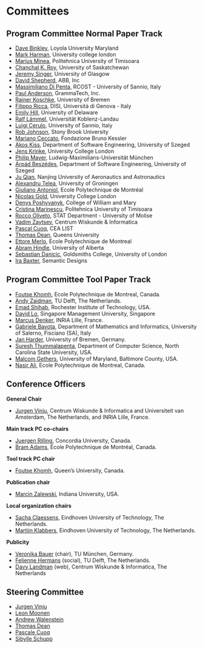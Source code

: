 # Committees

## Program Committee Normal Paper Track

 - [Dave Binkley](http://www.cs.loyola.edu/~binkley/), Loyola University Maryland 
 - [Mark Harman](http://www.cs.ucl.ac.uk/staff/mharman), University college london 
 - [Marius Minea](http://www.cs.upt.ro/~marius), Politehnica University of Timisoara 
 - [Chanchal K. Roy](http://www.cs.usask.ca/~croy/), University of Saskatchewan 
 - [Jeremy Singer](http://www.dcs.gla.ac.uk/~jsinger), University of Glasgow 
 - [David Shepherd](http://davidshepherd.weebly.com/), ABB, Inc 
 - [Massimiliano Di Penta](http://www.rcost.unisannio.it/mdipenta), RCOST - University of Sannio, Italy 
 - [Paul Anderson](http://www.grammatech.com/corporate/management.html), GrammaTech, Inc. 
 - [Rainer Koschke](http://www.informatik.uni-bremen.de/st), University of Bremen 
 - [Filippo Ricca](http://www.disi.unige.it/person/RiccaF/), DISI, Università di Genova - Italy 
 - [Emily Hill](http://netdrive.montclair.edu/~hillem/), University of Delaware 
 - [Ralf Lämmel](http://softlang.wikidot.com/rlaemmel:home), Universität Koblenz-Landau 
 - [Luigi Cerulo](http://rcost.unisannio.it/cerulo), University of Sannio, Italy 
 - [Rob Johnson](http://www.cs.sunysb.edu/~rob/), Stony Brook University 
 - [Mariano Ceccato](http://selab.fbk.eu/ceccato/), Fondazione Bruno Kessler 
 - [Akos Kiss](http://www.inf.u-szeged.hu/~akiss/), Department of Software Engineering, University of Szeged 
 - [Jens Krinke](http://www.cs.ucl.ac.uk/staff/j.krinke/), University College London 
 - [Philip Mayer](http://www.pst.ifi.lmu.de/), Ludwig-Maximilians-Universität München 
 - [Árpád Beszédes](http://www.inf.u-szeged.hu/~beszedes/), Department of Software Engineering, University of Szeged 
 - [Ju Qian](http://plase.nuaa.edu.cn/jqian/), Nanjing University of Aeronautics and Astronautics 
 - [Alexandru Telea](http://www.cs.rug.nl/~alext/), University of Groningen 
 - [Giuliano Antoniol](http://web.soccerlab.polymtl.ca/~antoniol/), Ecole Polytechnique de Montréal 
 - [Nicolas Gold](http://www0.cs.ucl.ac.uk/staff/N.Gold/), University College London 
 - [Denys Poshyvanyk](http://www.cs.wm.edu/~denys/), College of William and Mary 
 - [Cristina Marinescu](http://www.cs.upt.ro/~cristina/), Politehnica University of Timisoara 
 - [Rocco Oliveto](http://www.distat.unimol.it/people/oliveto), STAT Department - University of Molise 
 - [Vadim Zaytsev](http://grammarware.net), Centrum Wiskunde & Informatica 
 - [Pascal Cuoq](http://stackoverflow.com/users/139746/pascal-cuoq), CEA LIST 
 - [Thomas Dean](http://post.queensu.ca/~trd), Queens University 
 - [Ettore Merlo](http://www.polymtl.ca/recherche/rc/professeurs/details.php?NoProf=123), Ecole Polytechnique de Montreal 
 - [Abram Hindle](http://softwareprocess.es/), University of Alberta
 - [Sebastian Danicic](http://www.mcs.gold.ac.uk/~mas01sd/), Goldsmiths College, University of London 
 - [Ira Baxter](http://www.semdesigns.com), Semantic Designs 

 
## Program Committee Tool Paper Track

- [Foutse Khomh](http://www.khomh.net/), Ecole Polytechnique de Montreal, Canada.
- [Andy Zaidman](http://www.st.ewi.tudelft.nl/~zaidman), TU Delft, The Netherlands.
- [Emad Shihab](http://www.se.rit.edu/~emad), Rochester Institute of Technology, USA.
- [David Lo](http://www.mysmu.edu/faculty/davidlo/), Singapore Management University, Singapore
- [Marcus Denker](http://www.marcus-denker.de), INRIA Lille, France.
- [Gabriele Bavota](http://www.dmi.unisa.it/people/bavota/www/), Department of Mathematics and Informatics, University of Salerno, Fisciano (SA), Italy
- [Jan Harder](http://www.informatik.uni-bremen.de/st), University of Bremen, Germany.
- [Suresh Thummalapenta](http://www4.ncsu.edu/~sthumma), Department of Computer Science, North Carolina State University, USA.
- [Malcom Gethers](http://www.umbc.edu/~mgethers), University of Maryland, Baltimore County, USA.
- [Nasir Ali](http://www.factrace.net/nasir/), Ecole Polytechnique de Montreal, Canada.

## Conference Officers

**General Chair**

- [Jurgen Vinju](http://homepages.cwi.nl/~jurgenv/), Centrum Wiskunde & Informatica and Universiteit van Amsterdam, The Netherlands, and INRIA Lille, France.

**Main track PC co-chairs** 

- [Juergen Rilling](https://sites.google.com/site/juergenrilling/), Concordia University, Canada.
- [Bram Adams](http://mcis.polymtl.ca/~bram/), École Polytechnique de Montréal, Canada. 

**Tool track PC chair** 

- [Foutse Khomh](http://www.khomh.net), Queen’s University, Canada.

**Publication chair**

- [Marcin Zalewski](http://osl.iu.edu/~zalewski/), Indiana University, USA.
 
**Local organization chairs** 

- [Sacha Claessens](http://www.tue.nl/medewerker/ep/e/d/ep-uid/19860331/ep-tab/), Eindhoven University of Technology, The Netherlands.
- [Martijn Klabbers](http://www.tue.nl/medewerker/ep/e/d/ep-uid/19940053/ep-tab/3/), Eindhoven University of Technology, The Netherlands.

**Publicity** 

- [Veronika Bauer](http://www4.in.tum.de/~bauerv/) (chair), TU München, Germany.
- [Felienne Hermans](http://www.felienne.com/) (social), TU Delft, The Netherlands.
- [Davy Landman](http://homepages.cwi.nl/~landman/) (web), Centrum Wiskunde & Informatica, The Netherlands

## Steering Committee

- [Jurgen Vinju](http://homepages.cwi.nl/~jurgenv/)
- [Leon Moonen](http://leonmoonen.com/)
- [Andrew Walenstein](http://www.cacs.louisiana.edu/~walenste/home.html)
- [Thomas Dean](http://post.queensu.ca/~trd/)
- [Pascale Cuoq](http://stackoverflow.com/users/139746/pascal-cuoq)
- [Sibylle Schupp](http://www.sts.tu-harburg.de/~schupp/)

